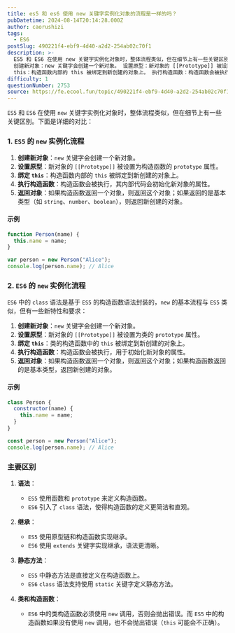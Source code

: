 ```yaml
---
title: es5 和 es6 使用 new 关键字实例化对象的流程是一样的吗？
pubDatetime: 2024-08-14T20:14:28.000Z
author: caorushizi
tags:
  - ES6
postSlug: 490221f4-ebf9-4d40-a2d2-254ab02c70f1
description: >-
  ES5 和 ES6 在使用 new 关键字实例化对象时，整体流程类似，但在细节上有一些关键区别。下面是详细的对比： 1. ES5 的 new 实例化流程
  创建新对象：new 关键字会创建一个新对象。 设置原型：新对象的 [[Prototype]] 被设置为构造函数的 prototype 属性。 绑定
  this：构造函数内部的 this 被绑定到新创建的对象上。 执行构造函数：构造函数会被执行，其内
difficulty: 1
questionNumber: 2753
source: https://fe.ecool.fun/topic/490221f4-ebf9-4d40-a2d2-254ab02c70f1
---
```


`ES5` 和 `ES6` 在使用 `new` 关键字实例化对象时，整体流程类似，但在细节上有一些关键区别。下面是详细的对比：

### **1. `ES5` 的 `new` 实例化流程**

1. **创建新对象**：`new` 关键字会创建一个新对象。
2. **设置原型**：新对象的 `[[Prototype]]` 被设置为构造函数的 `prototype` 属性。
3. **绑定 `this`**：构造函数内部的 `this` 被绑定到新创建的对象上。
4. **执行构造函数**：构造函数会被执行，其内部代码会初始化新对象的属性。
5. **返回对象**：如果构造函数返回一个对象，则返回这个对象；如果返回的是基本类型（如 `string`、`number`、`boolean`），则返回新创建的对象。

#### **示例**

```javascript
function Person(name) {
  this.name = name;
}

var person = new Person("Alice");
console.log(person.name); // Alice
```

### **2. `ES6` 的 `new` 实例化流程**

`ES6` 中的 `class` 语法是基于 `ES5` 的构造函数语法封装的，`new` 的基本流程与 `ES5` 类似，但有一些新特性和要求：

1. **创建新对象**：`new` 关键字会创建一个新对象。
2. **设置原型**：新对象的 `[[Prototype]]` 被设置为类的 `prototype` 属性。
3. **绑定 `this`**：类的构造函数中的 `this` 被绑定到新创建的对象上。
4. **执行构造函数**：构造函数会被执行，用于初始化新对象的属性。
5. **返回对象**：如果构造函数返回一个对象，则返回这个对象；如果构造函数返回的是基本类型，返回新创建的对象。

#### **示例**

```javascript
class Person {
  constructor(name) {
    this.name = name;
  }
}

const person = new Person("Alice");
console.log(person.name); // Alice
```

### **主要区别**

1. **语法**：

   - `ES5` 使用函数和 `prototype` 来定义构造函数。
   - `ES6` 引入了 `class` 语法，使得构造函数的定义更简洁和直观。

2. **继承**：

   - `ES5` 使用原型链和构造函数实现继承。
   - `ES6` 使用 `extends` 关键字实现继承，语法更清晰。

3. **静态方法**：

   - `ES5` 中静态方法是直接定义在构造函数上。
   - `ES6` `class` 语法支持使用 `static` 关键字定义静态方法。

4. **类和构造函数**：
   - `ES6` 中的类构造函数必须使用 `new` 调用，否则会抛出错误。而 `ES5` 中的构造函数如果没有使用 `new` 调用，也不会抛出错误（`this` 可能会不正确）。
